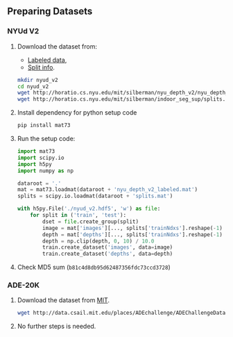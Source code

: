 ## Preparing Datasets

### NYUd V2

1. Download the dataset from:
    - [Labeled data](http://horatio.cs.nyu.edu/mit/silberman/nyu_depth_v2/nyu_depth_v2_labeled.mat),
    - [Split info](http://horatio.cs.nyu.edu/mit/silberman/indoor_seg_sup/splits.mat).
    ```bash
    mkdir nyud_v2
    cd nyud_v2
    wget http://horatio.cs.nyu.edu/mit/silberman/nyu_depth_v2/nyu_depth_v2_labeled.mat
    wget http://horatio.cs.nyu.edu/mit/silberman/indoor_seg_sup/splits.mat
    ```

2. Install dependency for python setup code
    ```bash
    pip install mat73
    ```

3. Run the setup code:
    ```python
    import mat73
    import scipy.io
    import h5py
    import numpy as np

    dataroot = '.'
    mat = mat73.loadmat(dataroot + 'nyu_depth_v2_labeled.mat')
    splits = scipy.io.loadmat(dataroot + 'splits.mat')
    
    with h5py.File('./nyud_v2.hdf5', 'w') as file:
        for split in ('train', 'test'):
            dset = file.create_group(split)
            image = mat['images'][..., splits['trainNdxs'].reshape(-1) - 1].transpose(3, 0, 1, 2)
            depth = mat['depths'][..., splits['trainNdxs'].reshape(-1) - 1].transpose(2, 0, 1)
            depth = np.clip(depth, 0, 10) / 10.0
            train.create_dataset('images', data=image)
            train.create_dataset('depths', data=depth)
    ```

4. Check MD5 sum (`b81c4d8db95d62487356fdc73ccd3728`)

### ADE-20K

1. Download the dataset from [MIT](http://data.csail.mit.edu/places/ADEchallenge/ADEChallengeData2016.zip).
    ```bash
    wget http://data.csail.mit.edu/places/ADEchallenge/ADEChallengeData2016.zip
    ```

2. No further steps is needed.
